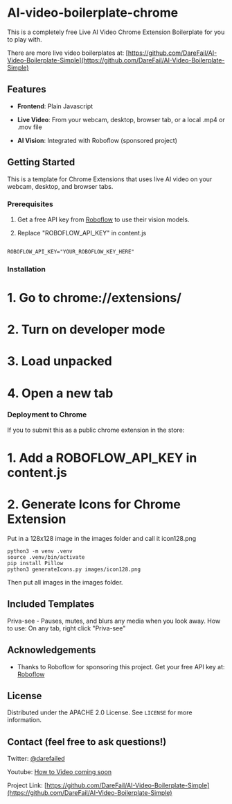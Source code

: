 # AI-video-boilerplate-chrome

  This is a completely free Live AI Video Chrome Extension Boilerplate for you to play with.  

There are more live video boilerplates at: [https://github.com/DareFail/AI-Video-Boilerplate-Simple](https://github.com/DareFail/AI-Video-Boilerplate-Simple)


## Features

-  **Frontend**: Plain Javascript

-  **Live Video**: From your webcam, desktop, browser tab, or a local .mp4 or .mov file

-  **AI Vision**: Integrated with Roboflow (sponsored project)

  

## Getting Started

  
This is a template for Chrome Extensions that uses live AI video on your webcam, desktop, and browser tabs.
  

### Prerequisites

  

1. Get a free API key from [Roboflow](https://roboflow.com/) to use their vision models.

2. Replace "ROBOFLOW_API_KEY" in content.js

```

ROBOFLOW_API_KEY="YOUR_ROBOFLOW_KEY_HERE"

```

### Installation

# 1. Go to chrome://extensions/

# 2. Turn on developer mode

# 3. Load unpacked

# 4. Open a new tab

  

### Deployment to Chrome

If you to submit this as a public chrome extension in the store:

# 1. Add a ROBOFLOW_API_KEY in content.js

# 2. Generate Icons for Chrome Extension
Put in a 128x128 image in the images folder and call it icon128.png
```
python3 -m venv .venv
source .venv/bin/activate
pip install Pillow 
python3 generateIcons.py images/icon128.png
```
Then put all images in the images folder.

  

## Included Templates

Priva-see - Pauses, mutes, and blurs any media when you look away.
How to use: On any tab, right click "Priva-see"


## Acknowledgements

  

- Thanks to Roboflow for sponsoring this project. Get your free API key at: [Roboflow](https://roboflow.com/)

  

## License
  

Distributed under the APACHE 2.0 License. See `LICENSE` for more information.

  

## Contact (feel free to ask questions!)

  

Twitter: [@darefailed](https://twitter.com/darefailed)

  

Youtube: [How to Video coming soon](https://www.youtube.com/@darefail)

  

Project Link: [https://github.com/DareFail/AI-Video-Boilerplate-Simple](https://github.com/DareFail/AI-Video-Boilerplate-Simple)
